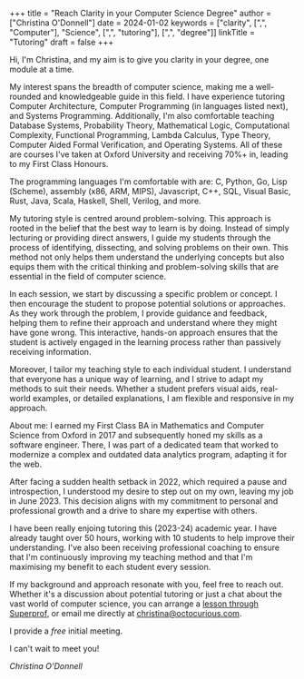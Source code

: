 +++
title = "Reach Clarity in your Computer Science Degree"
author = ["Christina O'Donnell"]
date = 2024-01-02
keywords = ["clarity", [",", "Computer"], "Science", [",", "tutoring"], [",", "degree"]]
linkTitle = "Tutoring"
draft = false
+++

Hi, I'm Christina, and my aim is to give you clarity in your degree, one module
at a time.

My interest spans the breadth of computer science, making me a well-rounded and
knowledgeable guide in this field. I have experience tutoring Computer
Architecture, Computer Programming (in languages listed next), and Systems
Programming. Additionally, I'm also comfortable teaching Database Systems,
Probability Theory, Mathematical Logic, Computational Complexity, Functional
Programming, Lambda Calculus, Type Theory, Computer Aided Formal Verification,
and Operating Systems. All of these are courses I've taken at Oxford University
and receiving 70%+ in, leading to my First Class Honours.

The programming languages I'm comfortable with are: C, Python, Go, Lisp
(Scheme), assembly (x86, ARM, MIPS), Javascript, C++, SQL, Visual Basic, Rust,
Java, Scala, Haskell, Shell, Verilog, and more.

My tutoring style is centred around problem-solving. This approach is rooted in
the belief that the best way to learn is by doing. Instead of simply lecturing
or providing direct answers, I guide my students through the process of
identifying, dissecting, and solving problems on their own. This method not only
helps them understand the underlying concepts but also equips them with the
critical thinking and problem-solving skills that are essential in the field of
computer science.

In each session, we start by discussing a specific problem or concept. I then
encourage the student to propose potential solutions or approaches. As they work
through the problem, I provide guidance and feedback, helping them to refine
their approach and understand where they might have gone wrong. This
interactive, hands-on approach ensures that the student is actively engaged in
the learning process rather than passively receiving information.

Moreover, I tailor my teaching style to each individual student. I understand
that everyone has a unique way of learning, and I strive to adapt my methods to
suit their needs. Whether a student prefers visual aids, real-world examples, or
detailed explanations, I am flexible and responsive in my approach.

About me: I earned my First Class BA in Mathematics and Computer Science from
Oxford in 2017 and subsequently honed my skills as a software engineer. There, I
was part of a dedicated team that worked to modernize a complex and outdated
data analytics program, adapting it for the web.

After facing a sudden health setback in 2022, which required a pause and
introspection, I understood my desire to step out on my own, leaving my job in
June 2023. This decision aligns with my commitment to personal and professional
growth and a drive to share my expertise with others.

I have been really enjoing tutoring this (2023-24) academic year. I have already
taught over 50 hours, working with 10 students to help improve their
understanding. I've also been receiving professional coaching to ensure that I'm
continuously improving my teaching method and that I'm maximising my benefit to
each student every session.

If my background and approach resonate with you, feel free to reach out. Whether
it's a discussion about potential tutoring or just a chat about the vast world
of computer science, you can arrange a [lesson through Superprof](https://www.superprof.co.uk/reach-clarity-your-computer-science-degree-with-online-tuition-from-oxford-grad.html), or email me
directly at [christina@octocurious.com](mailto:christina@octocurious.com).

I provide a _free_ initial meeting.

I can't wait to meet you!

_Christina O'Donnell_
